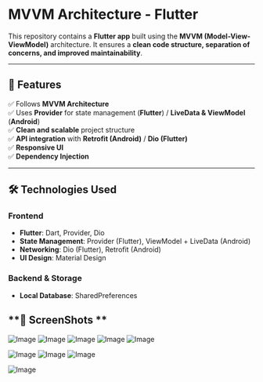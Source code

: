 # **MVVM Architecture - Flutter**

This repository contains a **Flutter app** built using the **MVVM (Model-View-ViewModel)** architecture. It ensures a **clean code structure, separation of concerns, and improved maintainability**.

---

## **🚀 Features**
✅ Follows **MVVM Architecture**  
✅ Uses **Provider** for state management (**Flutter**) / **LiveData & ViewModel** (**Android**)  
✅ **Clean and scalable** project structure  
✅ **API integration** with **Retrofit (Android)** / **Dio (Flutter)**  
✅ **Responsive UI**  
✅ **Dependency Injection**  

---

## **🛠 Technologies Used**

### **Frontend**
- **Flutter**: Dart, Provider, Dio  
- **State Management**: Provider (Flutter), ViewModel + LiveData (Android)  
- **Networking**: Dio (Flutter), Retrofit (Android)  
- **UI Design**: Material Design  

### **Backend & Storage**
- **Local Database**: SharedPreferences  

## **📸  ScreenShots **
![Image](https://github.com/user-attachments/assets/420b4d04-1437-4aab-93f7-ceb9cd6ded2b)
![Image](https://github.com/user-attachments/assets/e8461c8c-2033-47f1-bf38-694905d01a5d)
![Image](https://github.com/user-attachments/assets/282b6595-bfed-4bb6-80f5-fe530470376b)
![Image](https://github.com/user-attachments/assets/2e8f0f48-59f3-43b3-a16d-94992ebf4ba9)
![Image](https://github.com/user-attachments/assets/c9a0e655-276b-48c7-a6c6-399119117d5e)

![Image](https://github.com/user-attachments/assets/c3e95767-4e98-42cb-9a32-8489002ff378)
![Image](https://github.com/user-attachments/assets/489ba673-10ea-4f2d-a827-9cb2bd87865a)
![Image](https://github.com/user-attachments/assets/5cd68d6f-a433-4cb4-a60c-6d86be4dbae1)

![Image](https://github.com/user-attachments/assets/f70de23b-d423-4e6b-a030-c72fbfad6b2c)
